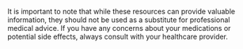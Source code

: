 It is important to note that while these resources can provide valuable information, they should not be used as a substitute for professional medical advice. If you have any concerns about your medications or potential side effects, always consult with your healthcare provider.